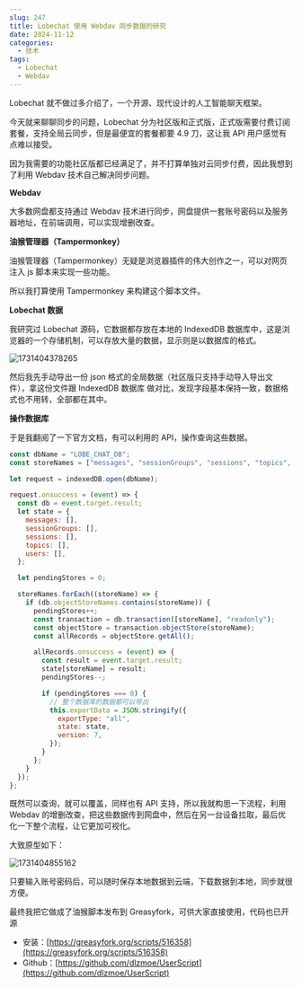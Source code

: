 ```yaml
---
slug: 247
title: Lobechat 使用 Webdav 同步数据的研究
date: 2024-11-12
categories:
  - 技术
tags:
  - Lobechat
  - Webdav
---
```


Lobechat 就不做过多介绍了，一个开源、现代设计的人工智能聊天框架。

今天就来聊聊同步的问题，Lobechat 分为社区版和正式版，正式版需要付费订阅套餐，支持全局云同步，但是最便宜的套餐都要 4.9 刀，这让我 API 用户感觉有点难以接受。

因为我需要的功能社区版都已经满足了，并不打算单独对云同步付费，因此我想到了利用 Webdav 技术自己解决同步问题。

**Webdav**

大多数网盘都支持通过 Webdav 技术进行同步，网盘提供一套账号密码以及服务器地址，在前端调用，可以实现增删改查。

**油猴管理器（Tampermonkey）**

油猴管理器（Tampermonkey）无疑是浏览器插件的伟大创作之一，可以对网页注入 js 脚本来实现一些功能。

所以我打算使用 Tampermonkey 来构建这个脚本文件。

**Lobechat 数据**

我研究过 Lobechat 源码，它数据都存放在本地的 IndexedDB 数据库中，这是浏览器的一个存储机制，可以存放大量的数据，显示则是以数据库的格式。

![1731404378265](https://imgurl.zishu.me/2024/11/1731404378265.webp)

然后我先手动导出一份 json 格式的全局数据（社区版只支持手动导入导出文件），拿这份文件跟 IndexedDB 数据库 做对比，发现字段基本保持一致，数据格式也不用转，全部都在其中。

**操作数据库**

于是我翻阅了一下官方文档，有可以利用的 API，操作查询这些数据。

```js
const dbName = "LOBE_CHAT_DB";
const storeNames = ["messages", "sessionGroups", "sessions", "topics", "users"];

let request = indexedDB.open(dbName);

request.onsuccess = (event) => {
  const db = event.target.result;
  let state = {
    messages: [],
    sessionGroups: [],
    sessions: [],
    topics: [],
    users: [],
  };

  let pendingStores = 0;

  storeNames.forEach((storeName) => {
    if (db.objectStoreNames.contains(storeName)) {
      pendingStores++;
      const transaction = db.transaction([storeName], "readonly");
      const objectStore = transaction.objectStore(storeName);
      const allRecords = objectStore.getAll();

      allRecords.onsuccess = (event) => {
        const result = event.target.result;
        state[storeName] = result;
        pendingStores--;

        if (pendingStores === 0) {
          // 整个数据库的数据都可以导出
          this.exportData = JSON.stringify({
            exportType: "all",
            state: state,
            version: 7,
          });
        }
      };
    } 
  });
};


```

既然可以查询，就可以覆盖，同样也有 API 支持，所以我就构思一下流程，利用 Webdav 的增删改查，把这些数据传到网盘中，然后在另一台设备拉取，最后优化一下整个流程，让它更加可视化。

大致原型如下：

![1731404855162](https://imgurl.zishu.me/2024/11/1731404855162.webp)

只要输入账号密码后，可以随时保存本地数据到云端，下载数据到本地，同步就很方便。

最终我把它做成了油猴脚本发布到 Greasyfork，可供大家直接使用，代码也已开源

- 安装：[https://greasyfork.org/scripts/516358](https://greasyfork.org/scripts/516358)
- Github：[https://github.com/dlzmoe/UserScript](https://github.com/dlzmoe/UserScript)
